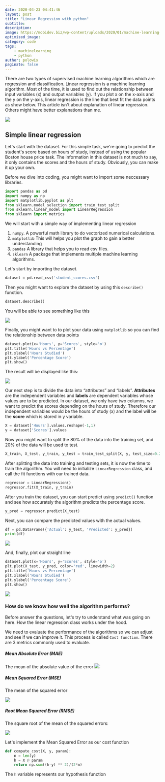 ```yaml
---
date: 2020-04-23 04:41:46
layout: post
title: "Linear Regression with python"
subtitle:
description:
image: https://mobidev.biz/wp-content/uploads/2020/01/machine-learning-methods-demand-forecasting-1.png
optimized_image:
category: code
tags:
    - machinelearning
    - python
author: polowis
paginate: false
---
```


There are two types of supervised machine learning algorithms which are regression and classification.
Linear regression is a machine learning algorithm. Most of the time, it is used to find out the relationship between input variables (x) and output variables (y). If you plot x on the x-axis and the y on the y-axis, linear regression is the line that best fit the data points as show below. This article isn't about explanation of linear regression. Others might have better explanations than me. 

<img src="/assets/img/uploads/linear1.png">

## Simple linear regression

Let's start with the dataset. For this simple task, we're going to predict the student's score based on hours of study, instead of using the popular Boston house price task. The information in this dataset is not much to say, it only contains the scores and the hours of study. Obviously, you can make it up your own.

Before we dive into coding, you might want to import some neccessary libraries.

```py
import pandas as pd
import numpy as np
import matplotlib.pyplot as plt
from sklearn.model_selection import train_test_split
from sklearn.linear_model import LinearRegression
from sklearn import metrics

```
We will start with a simple way of implementing linear regression

1. ```numpy```. A powerful math library to do vectorized numerical calculations.
2. ```matplotlib``` This will helps you plot the graph to gain a better understanding
3. ```pandas``` A library that helps you to read csv files.
4. ```sklearn``` A package that implements multiple machine learning algorithms.


Let's start by importing the dataset.
```py
dataset = pd.read_csv('student_scores.csv')
```

Then you might want to explore the dataset by using this ```describe()``` function.

```py
dataset.describe()
```
You will be able to see something like this

<img src="/assets/img/uploads/linear2.png">

Finally, you might want to to plot your data using ```matplotlib``` so you can find the relationship between data points

```py
dataset.plot(x='Hours', y='Scores', style='o')
plt.title('Hours vs Percentage')
plt.xlabel('Hours Studied')
plt.ylabel('Percentage Score')
plt.show()
```

The result will be displayed like this:

<img src="/assets/img/uploads/linear3.png">


Our next step is to divide the data into “attributes” and “labels”. 
**Attributes** are the independent variables and **labels** are dependent variables whose values are to be predicted. In our dataset, we only have two columns, we want to predict the scores depending on the hours of study. Therefore our independent variables would be the hours of study (x) and the label will be the **score** which is stored in y variable.


```py
X = dataset['Hours'].values.reshape(-1,1)
y = dataset['Scores'].values
```

Now you might want to split the 80% of the data into the training set, and 20% of the data will be used to test. 

```py
X_train, X_test, y_train, y_test = train_test_split(X, y, test_size=0.2, random_state=0)
```

After splitting the data into training and testing sets, it is now the time to train the algorithm. You will need to initialize ```LinearRegression``` class, and call the fit functions with our trained data.

```py
regressor = LinearRegression()
regressor.fit(X_train, y_train)
```
After you train the dataset, you can start predict using ```predict()``` function and see how accurately the algorithm predicts the percentage score.

```py
y_pred = regressor.predict(X_test)
```

Next, you can compare the predicted values with the actual values. 

```py
df = pd.DataFrame({'Actual': y_test, 'Predicted': y_pred})
print(df)
```

<img src="/assets/img/uploads/linear4.png">

And, finally, plot our straight line

```py
dataset.plot(x='Hours', y='Scores', style='o')
plt.plot(X_test, y_pred, color='red', linewidth=2)
plt.title('Hours vs Percentage')
plt.xlabel('Hours Studied')
plt.ylabel('Percentage Score')
plt.show()

```

<img src="/assets/img/uploads/linear5.png">

### How do we know how well the algorithm performs?

Before answer the questions, let's try to understand what was going on here. How the linear regression class works under the hood.

We need to evaluate the performance of the algorithms so we can adjust and see if we can improve it. This process is called ```Cost function```. There are 3 metrics commonly used to evaluate. 

##### Mean Absolute Error (MAE)

The mean of the absolute value of the error
<img src="https://miro.medium.com/max/558/1*7ecP4al8bd3_PA2fdRYfyg.png">

##### Mean Squared Error (MSE)
The mean of the squared error

<img src="https://cdn-media-1.freecodecamp.org/images/hmZydSW9YegiMVPWq2JBpOpai3CejzQpGkNG">

##### Root Mean Squared Error (RMSE) 
The square root of the mean of the squared errors:

<img src="https://miro.medium.com/max/654/1*SGBsn7WytmYYbuTgDatIpw.gif">

Let's implement the Mean Squared Error as our cost function

```py
def compute_cost(X, y, param):
    n = len(y)
    h = X @ param
    return np.sum((h-y) ** 2)/(2*n)
```

The ```h``` variable represents our hypothesis function